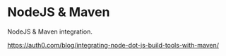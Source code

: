 # NodeJS & Maven
NodeJS &amp; Maven integration.

https://auth0.com/blog/integrating-node-dot-js-build-tools-with-maven/

